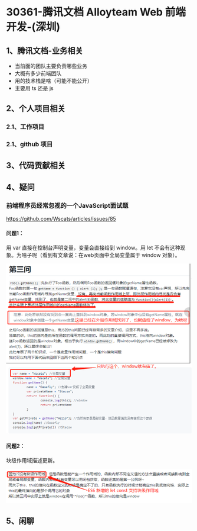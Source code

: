 # 30361-腾讯文档 Alloyteam  Web 前端开发-(深圳)

## 1、腾讯文档-业务相关

- 当前面的团队主要负责哪些业务
- 大概有多少前端团队
- 用的技术栈是啥（可能不能公开）
- 主要用 ts 还是 js

## 2、个人项目相关

### 2.1、工作项目

### 2.1、github 项目

## 3、代码贡献相关

## 4、疑问

### 前端程序员经常忽视的一个JavaScript面试题

https://github.com/Wscats/articles/issues/85

#### 问题1：

用 var 直接在控制台声明变量，变量会直接给到 window。用 let 不会有这种现象。为啥子呢（看到有文章说：在web页面中全局变量属于 window 对象）。

![p1](./image/question-1.png)

#### 问题2：

块级作用域描述更新。

![p1](./image/question-2.png)



## 5、闲聊


